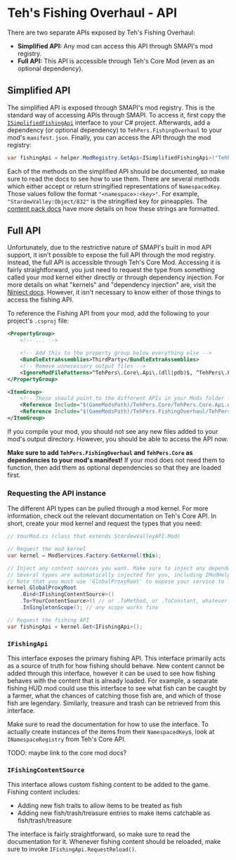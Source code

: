 # Teh's Fishing Overhaul - API

There are two separate APIs exposed by Teh's Fishing Overhaul:

- **Simplified API:** Any mod can access this API through SMAPI's mod registry.
- **Full API:** This API is accessible through Teh's Core Mod (even as an optional dependency).

## Simplified API

The simplified API is exposed through SMAPI's mod registry. This is the standard way of accessing APIs through SMAPI. To access it, first copy the [`ISimplifiedFishingApi`][simplified interface] interface to your C# project. Afterwards, add a dependency (or optional dependency) to `TehPers.FishingOverhaul` to your mod's `manifest.json`. Finally, you can access the API through the mod registry:

```cs
var fishingApi = helper.ModRegistry.GetApi<ISimplifiedFishingApi>("TehPers.FishingOverhaul");
```

Each of the methods on the simplified API should be documented, so make sure to read the docs to see how to use them. There are several methods which either accept or return stringified representations of `NamespacedKey`. Those values follow the format `"<namespace>:<key>"`. For example, `"StardewValley:Object/832"` is the stringified key for pineapples. The [content pack docs] have more details on how these strings are formatted.

## Full API

Unfortunately, due to the restrictive nature of SMAPI's built in mod API support, it isn't possible to expose the full API through the mod registry. Instead, the full API is accessible through Teh's Core Mod. Accessing it is fairly straightforward, you just need to request the type from something called your mod kernel either directly or through dependency injection. For more details on what "kernels" and "dependency injection" are, visit the [Ninject docs][ninject docs]. However, it isn't necessary to know either of those things to access the fishing API.

To reference the Fishing API from your mod, add the following to your project's `.csproj` file:

```xml
<PropertyGroup>
    <!-- ... -->

    <!-- Add this to the property group below everything else -->
    <BundleExtraAssemblies>ThirdParty</BundleExtraAssemblies>
    <!-- Remove unnecessary output files -->
    <IgnoreModFilePatterns>^TehPers\.Core\.Api\.(dll|pdb)$, ^TehPers\.FishingOverhaul\.Api\.(dll|pdb)$, ^Ninject\.dll$</IgnoreModFilePatterns>
</PropertyGroup>

<ItemGroup>
    <!-- These should point to the different APIs in your Mods folder - change these if needed -->
    <Reference Include="$(GameModsPath)/TehPers.Core/TehPers.Core.Api.dll" />
    <Reference Include="$(GameModsPath)/TehPers.FishingOverhaul/TehPers.FishingOverhaul.Api.dll" />
</ItemGroup>
```

If you compile your mod, you should not see any new files added to your mod's output directory. However, you should be able to access the API now.

**Make sure to add `TehPers.FishingOverhaul` and `TehPers.Core` as dependencies to your mod's manifest!** If your mod does not need them to function, then add them as optional dependencies so that they are loaded first.

### Requesting the API instance

The different API types can be pulled through a mod kernel. For more information, check out the relevant documentation on Teh's Core API. In short, create your mod kernel and request the types that you need:

```cs
// YourMod.cs (class that extends StardewValleyAPI.Mod)

// Request the mod kernel
var kernel = ModServices.Factory.GetKernel(this);

// Inject any content sources you want. Make sure to inject any dependencies they have as well.
// Several types are automatically injected for you, including IModHelper and IManifest.
// Note that you must use 'GlobalProxyRoot' to expose your service to Teh's Fishing Overhaul.
kernel.GlobalProxyRoot
    .Bind<IFishingContentSource>()
    .To<YourContentSource>() // or .ToMethod, or .ToConstant, whatever works for you
    .InSingletonScope(); // any scope works fine

// Request the fishing API
var fishingApi = kernel.Get<IFishingApi>();
```

### `IFishingApi`

This interface exposes the primary fishing API. This interface primarily acts as a source of truth for how fishing should behave. New content cannot be added through this interface, however it can be used to see how fishing behaves with the content that is already loaded. For example, a separate fishing HUD mod could use this interface to see what fish can be caught by a farmer, what the chances of catching those fish are, and which of those fish are legendary. Similarly, treasure and trash can be retrieved from this interface.

Make sure to read the documentation for how to use the interface. To actually create instances of the items from their `NamespacedKey`s, look at `INamespaceRegistry` from Teh's Core API.

TODO: maybe link to the core mod docs?

### `IFishingContentSource`

This interface allows custom fishing content to be added to the game. Fishing content includes:

- Adding new fish traits to allow items to be treated as fish
- Adding new fish/trash/treasure entries to make items catchable as fish/trash/treasure

The interface is fairly straightforward, so make sure to read the documentation for it. Whenever fishing content should be reloaded, make sure to invoke `IFishingApi.RequestReload()`.

[simplified interface]: https://github.com/TehPers/StardewValleyMods/blob/full-rewrite/TehPers.FishingOverhaul.Api/ISimplifiedFishingApi.cs
[content pack docs]: https://github.com/TehPers/StardewValleyMods/blob/full-rewrite/docs/TehPers.FishingOverhaul/Content%20Packs.md
[ninject docs]: https://github.com/ninject/ninject/wiki
